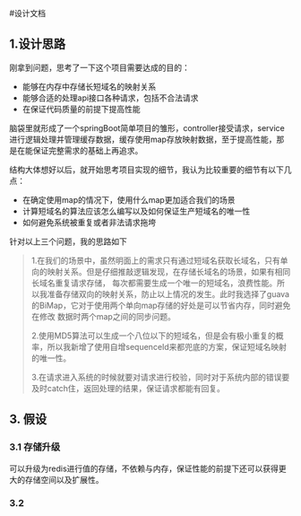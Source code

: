 #设计文档

## 1.设计思路
刚拿到问题，思考了一下这个项目需要达成的目的：
+ 能够在内存中存储长短域名的映射关系
+ 能够合适的处理api接口各种请求，包括不合法请求
+ 在保证代码质量的前提下提高性能

脑袋里就形成了一个springBoot简单项目的雏形，controller接受请求，service进行逻辑处理并管理缓存数据，缓存使用map存放映射数据，至于提高性能，那是在能保证完整需求的基础上再追求。

结构大体想好以后，就开始思考项目实现的细节，我认为比较重要的细节有以下几点：
+ 在确定使用map的情况下，使用什么map更加适合我们的场景
+ 计算短域名的算法应该怎么编写以及如何保证生产短域名的唯一性
+ 如何避免系统被重复或者非法请求拖垮

针对以上三个问题，我的思路如下
> 1.在我们的场景中，虽然明面上的需求只有通过短域名获取长域名，只有单向的映射关系。但是仔细推敲逻辑发现，在存储长域名的场景，如果有相同长域名重复请求存储，
> 每次都需要生成一个唯一的短域名，浪费性能。所以我准备存储双向的映射关系，防止以上情况的发生。此时我选择了guava的BiMap，它对于使用两个单向map存储的好处是可以节省内存，同时避免在修改
> 数据时两个map之间的同步问题。
>
> 2.使用MD5算法可以生成一个八位以下的短域名，但是会有极小重复的概率，所以我新增了使用自增sequenceId来都兜底的方案，保证短域名映射的唯一性。
> 
> 3.在请求进入系统的时候就要对请求进行校验，同时对于系统内部的错误要及时catch住，返回处理的结果，保证请求都能有回复。








## 3. 假设
### 3.1 存储升级
可以升级为redis进行值的存储，不依赖与内存，保证性能的前提下还可以获得更大的存储空间以及扩展性。
### 3.2 